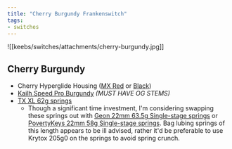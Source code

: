 ```yaml
---
title: "Cherry Burgundy Frankenswitch"
tags:
- switches
---
```


![[keebs/switches/attachments/cherry-burgundy.jpg]]

## Cherry Burgundy

- Cherry Hyperglide Housing ([MX Red](https://novelkeys.com/products/cherry-switches?variant=40599113007271) or [Black](https://divinikey.com/products/cherry-mx-pcb-mount-switches?variant=39807434620993))
- [Kailh Speed Pro Burgundy](https://divinikey.com/products/kailh-speed-pro-burgundy-linear-switches-original-stem?_pos=8&_sid=f8b7b91ef&_ss=r) _(MUST HAVE OG STEMS)_
- [TX XL 62g springs](https://divinikey.com/products/tx-xl-springs?variant=39998118658113)
    - Though a significant time investment, I'm considering swapping these springs out with [Geon 22mm 63.5g Single-stage springs](https://geon.works/products/geon-springs-22mm?variant=43152923885731) or [PovertyKeys 22mm 58g Single-stage springs](https://povertykeys.com/products/povertykeys-22mm-single-stage-springs). Bag lubing springs of this length appears to be ill advised, rather it'd be preferable to use Krytox 205g0 on the springs to avoid spring crunch.
